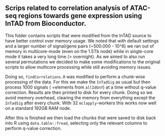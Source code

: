 ## Scrips related to correlation analysis of ATAC-seq regions towards gene expression using InTAD from Bioconductor.

This folder contains scripts that were modified from the InTAD source to have better control over memory usage.
We noted that with default settings and a larger number of signal/gene pairs (~500.000 - 10^6) we ran out of memory in 
multicore-mode (even on the 1.5Tb node) while in single-core mode it takes a very long time (> overnight).
As we aimed to also run several permutations we decided to make some modifications to the original scripts to allow multicore processing
while still avoiding memory issues.

Doing so, `findCorrelations.R` was modified to perform a chunk-wise processing of the data. 
For this we make the `InTadSig` as usual but then process 1000 signals ( =elements from `allIdGnY`)
at a time without q-value correction. Results are then printed to disk for every chunk.
Doing so we avoid memory overhead, clearing the memory from everything except the `InTadSig` after every chunk.
With 32 `mclapply`-workers this works now well on a standard 192GB RAM node.

After this is finished we then load the chunks that were saved to disk back into R using `data.table::fread`,
selecting only the relevant columns to perform q-value correction. 
